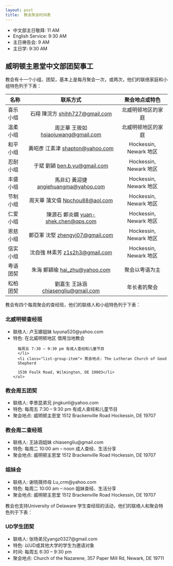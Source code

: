 ```yaml
---
layout: post  
title:  教会聚会时间表 
---
```


 * 中文部主日敬拜: 11 AM 
 * English Service: 9:30 AM 
 * 主日祷告会: 9 AM 
 * 主日学: 9:30 AM 

<a name="fellowship" />

威明顿主恩堂中文部团契事工
------------------------------

教会有十一个小组、团契，基本上是每月聚会一次，或两次，他们的联络家庭和小组特色列于下表：

| 名称       | 联系方式    |  聚会地点或特色 |
|------------|:-----------:|:---------------:| 
| 喜乐小组 | 石翔 陳浣方 shihh727@gmail.com  | 北威明顿地区的家庭 |
| 温柔小组 | 周正華 王筱如 hsiaojuwang@gmail.com| 北威明顿地区的家庭  | 
| 和平小组 | 黃昭彥 江素津 shapton@yahoo.com | Hockessin, Newark 地区 | 
| 忍耐小组 | 于斌 劉穎 ben.b.yu@gmail.com | Hockessin, Newark 地区 | 
| 丰盛小组 | 馬非幻 黃迎捷 angiehuangma@yahoo.com| Hockessin, Newark 地区 | 
| 节制小组 | 周天華 蒲文僖 Npchou88@aol.com | Hockessin, Newark 地区 | 
| 仁爱小组 | 陳源石 鄭炎嫻 yuan-shek.chen@qps.com| Hockessin, Newark 地区 | 
| 恩慈小组 | 鄭亞軍 沈堅 zhengyj07@gmail.com | Hockessin, Newark 地区 | 
| 信实小组 | 沈自強 林素芳 z1s2h3@gmail.com | Hockessin, Newark 地区 | 
| 粤语团契 | 朱海 鄭穎瑜 hai_zhu@yahoo.com | 聚会以粤语为主 | 
| 松柏团契 | 劉嘉生 王詠涵 chiasengliu@gmail.com | 年长者的聚会 | 


教会有四个每周聚会的查经班，他们的联络人和小组特色列于下表：

<div class="panel panel-primary">
  <div class="panel-heading">
    <h3 class="panel-title"> 北威明顿查经班 </h3>
  </div>
  <div class="panel-body">
    <ul class="list-group">
      <li class="list-group-item"> 联络人:  卢玉娜姐妹 luyuna520@yahoo.com</li>
      <li class="list-group-item"> 特色: 在北威明顿地区 借用当地教会
      
      每周五 7:30 – 9:30 pm 有成人查经和儿童节目
      </li>
      <li class="list-group-item"> 聚会地点: The Lutheran Church of Good
      Shepherd
      
      1530 Foulk Road, Wilmington, DE 19803</li>
    </ul>
  </div>
</div>

<div class="panel panel-primary">
  <div class="panel-heading">
    <h3 class="panel-title"> 教会周五团契</h3>
  </div>
  <div class="panel-body">
    <ul class="list-group">
      <li class="list-group-item"> 联络人: 李景昆弟兄
      jingkunli@yahoo.com </li>
      <li class="list-group-item"> 特色: 每周五 7:30 – 9:30 pm
      有成人查经和儿童节目     </li>
      <li class="list-group-item"> 聚会地点: 威明顿主恩堂
      1512 Brackenville Road Hockessin, DE 19707 </li>
    </ul>
  </div>
</div>

<div class="panel panel-primary">
  <div class="panel-heading">
    <h3 class="panel-title"> 教会周二查经班 </h3>
  </div>
  <div class="panel-body">
    <ul class="list-group">
      <li class="list-group-item"> 联络人: 王詠涵姐妹
      chiasengliu@gmail.com</li>
      <li class="list-group-item"> 特色: 每周二 10:00 am – noon
      成人查经、生活分享</li>
      <li class="list-group-item"> 聚会地点: 威明顿主恩堂
      1512 Brackenville Road Hockessin, DE 19707 </li>
    </ul>
  </div>
</div>

<div class="panel panel-primary">
  <div class="panel-heading">
    <h3 class="panel-title"> 姐妹会 </h3>
  </div>
  <div class="panel-body">
    <ul class="list-group">
      <li class="list-group-item"> 联络人: 谢晓薇师母
      Lu_crm@yahoo.com</li>
      <li class="list-group-item"> 特色:  每周二 10:00 am – noon
      姐妹查经、生活分享</li>
      <li class="list-group-item"> 聚会地点: 威明顿主恩堂
      1512 Brackenville Road Hockessin, DE 19707 </li>
    </ul>
  </div>
</div>

教会也支持University of Delaware 学生查经班的活动，他们的联络人和聚会特色列于下表：

<div class="panel panel-success">
  <div class="panel-heading">
    <h3 class="panel-title"> UD学生团契</h3>
  </div>
  <div class="panel-body">
  <ul class="list-group">
    <li class="list-group-item"> 联络人: 张旸弟兄yangz0327@gmail.com </li>
    <li class="list-group-item"> 特色: 以UD或其他大学的学生为邀请对象 </li>
    <li class="list-group-item"> 时间: 每周五 6:30 – 9:30 pm </li>
    <li class="list-group-item"> 聚会地点: Church of the Nazarene, 357 Paper
    Mill Rd, Newark, DE 19711 </li>
  </ul>
  </div>
</div>


